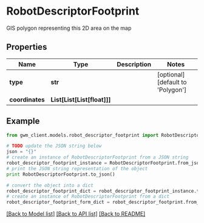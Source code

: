 # RobotDescriptorFootprint

GIS polygon representing this 2D area on the map

## Properties
Name | Type | Description | Notes
------------ | ------------- | ------------- | -------------
**type** | **str** |  | [optional] [default to 'Polygon']
**coordinates** | **List[List[List[float]]]** |  | 

## Example

```python
from gwm_client.models.robot_descriptor_footprint import RobotDescriptorFootprint

# TODO update the JSON string below
json = "{}"
# create an instance of RobotDescriptorFootprint from a JSON string
robot_descriptor_footprint_instance = RobotDescriptorFootprint.from_json(json)
# print the JSON string representation of the object
print RobotDescriptorFootprint.to_json()

# convert the object into a dict
robot_descriptor_footprint_dict = robot_descriptor_footprint_instance.to_dict()
# create an instance of RobotDescriptorFootprint from a dict
robot_descriptor_footprint_form_dict = robot_descriptor_footprint.from_dict(robot_descriptor_footprint_dict)
```
[[Back to Model list]](../README.md#documentation-for-models) [[Back to API list]](../README.md#documentation-for-api-endpoints) [[Back to README]](../README.md)


